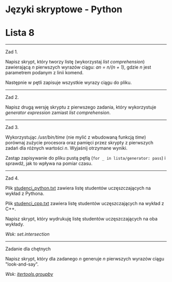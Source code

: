 # Języki skryptowe - Python
# Lista 8

---

Zad 1.

Napisz skrypt, który tworzy listę (wykorzystaj *list comprehension*) zawierającą *n* pierwszych wyrazów ciągu: *an = n/(n + 1)*, gdzie *n* jest parametrem podanym z linii komend.

Następnie w pętli zapisuje wszystkie wyrazy ciągu do pliku.

---

Zad 2.

Napisz drugą wersję skryptu z pierwszego zadania, który wykorzystuje *generator expression* zamiast *list comprehension*.

---

Zad 3.

Wykorzystując */usr/bin/time* (nie mylić z wbudowaną funkcją *time*) porównaj zużycie procesora oraz pamięci przez skrypty z pierwszych zadań dla różnych wartości *n*. Wyjaśnij otrzymane wyniki.

Zastąp zapisywanie do pliku pustą pętlą (`for _ in lista/generator: pass`) i sprawdź, jak to wpływa na pomiar czasu.

---

Zad 4.

Plik [studenci_python.txt](src/studenci_python.txt) zawiera listę studentów uczęszczających na wykład z Pythona.

Plik [studenci_cpp.txt](src/studenci_cpp.txt) zawiera listę studentów uczęszczających na wykład z C++.

Napisz skrypt, który wydrukuję listę studentów uczęszczających na oba wykłady.

*Wsk: set.intersection*

---

Zadanie dla chętnych

Napisz skrypt, który dla zadanego *n* generuje *n* pierwszych wyrazów ciągu "look-and-say".

*Wsk: [itertools.groupby](https://docs.python.org/3.6/library/itertools.html#itertools.groupby)*
